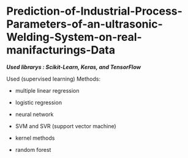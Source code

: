 # Prediction-of-Industrial-Process-Parameters-of-an-ultrasonic-Welding-System-on-real-manifacturings-Data
***Used librarys : Scikit-Learn, Keras, and TensorFlow***

Used (supervised learning) Methods:

- multiple linear regression
  
- logistic regression
  
- neural network
  
- SVM and SVR (support vector machine)
  
- kernel methods
  
- random forest
